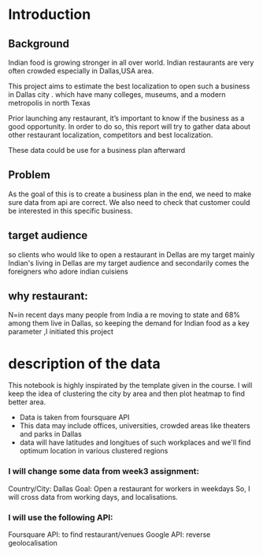 # Introduction
## Background
Indian food is growing stronger in all over world. Indian restaurants are very often crowded especially in Dallas,USA area.

This project aims to estimate the best localization to open such a business in Dallas city . which have many colleges, museums, and a modern metropolis in north Texas

Prior launching any restaurant, it’s important to know if the business as a good opportunity. In order to do so, this report will try to gather data about other restaurant localization, competitors and best localization.

These data could be use for a business plan afterward

## Problem 
As the goal of this is to create a business plan in the end, we need to make sure data from api are correct. We also need to check that customer could be interested in this specific business.
## target audience
so clients who would like to open a restaurant in Dellas are my target
mainly Indian's living in Dellas are my target audience and secondarily comes the foreigners who adore indian cuisiens


## why restaurant: 
N=in recent days many people from India a re moving to state and 68% among them live in Dallas, so keeping the demand for Indian food as a key parameter ,I initiated this project

# description of the data 
This notebook is highly inspirated by the template given in the course. I will keep the idea of clustering the city by area and then plot heatmap to find better area.
- Data is taken from foursquare API
- This data may include offices, universities, crowded areas like theaters and parks in Dallas
- data will have latitudes and longitues of such workplaces and we'll find optimum location in various clustered regions

### I will change some data from week3 assignment:
Country/City: Dallas
Goal: Open a restaurant for  workers in weekdays
So, I will cross data from working days, and localisations.

### I will use the following API:

Foursquare API: to find restaurant/venues
Google API: reverse geolocalisation

